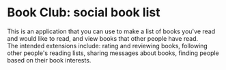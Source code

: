 # Book Club: social book list

This is an application that you can use to make a list of books
you've read and would like to read,
and view books that other people have read.  
The intended extensions include: rating and reviewing books, 
following other people's reading lists, 
sharing messages about books, finding people based on their book interests.